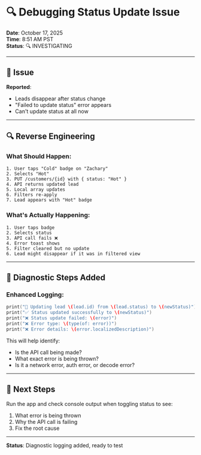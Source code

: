 # 🔍 Debugging Status Update Issue

**Date**: October 17, 2025  
**Time**: 8:51 AM PST  
**Status**: 🔍 INVESTIGATING

---

## 🔴 Issue

**Reported**: 
- Leads disappear after status change  
- "Failed to update status" error appears
- Can't update status at all now

---

## 🔍 Reverse Engineering

### What Should Happen:
```
1. User taps "Cold" badge on "Zachary"
2. Selects "Hot"
3. PUT /customers/{id} with { status: "Hot" }
4. API returns updated lead
5. Local array updates
6. Filters re-apply
7. Lead appears with "Hot" badge
```

### What's Actually Happening:
```
1. User taps badge
2. Selects status
3. API call fails ❌
4. Error toast shows
5. Filter cleared but no update
6. Lead might disappear if it was in filtered view
```

---

## 🔧 Diagnostic Steps Added

### Enhanced Logging:
```swift
print("🔄 Updating lead \(lead.id) from \(lead.status) to \(newStatus)")
print("✅ Status updated successfully to \(newStatus)")
print("❌ Status update failed: \(error)")
print("❌ Error type: \(type(of: error))")
print("❌ Error details: \(error.localizedDescription)")
```

This will help identify:
- Is the API call being made?
- What exact error is being thrown?
- Is it a network error, auth error, or decode error?

---

## 🎯 Next Steps

Run the app and check console output when toggling status to see:
1. What error is being thrown
2. Why the API call is failing
3. Fix the root cause

---

**Status**: Diagnostic logging added, ready to test

